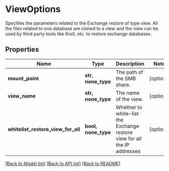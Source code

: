 # ViewOptions

Specifies the parameters related to the Exchange restore of type view. All the files related to one database are cloned to a view and the view can be used by third party tools like Kroll, etc. to restore exchange databases.

## Properties
Name | Type | Description | Notes
------------ | ------------- | ------------- | -------------
**mount_point** | **str, none_type** | The path of the SMB share. | [optional] 
**view_name** | **str, none_type** | The name of the view. | [optional] 
**whitelist_restore_view_for_all** | **bool, none_type** | Whether to white-list the Exchange restore view for all the IP addresses | [optional] 

[[Back to Model list]](../README.md#documentation-for-models) [[Back to API list]](../README.md#documentation-for-api-endpoints) [[Back to README]](../README.md)


